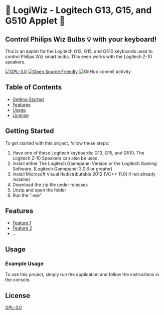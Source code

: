 # :high_brightness: LogiWiz - Logitech G13, G15, and G510 Applet :high_brightness:
## Control Philips Wiz Bulbs :bulb: with your keyboard!
This is an applet for the Logitech G13, G15, and G510 keyboards used to control Philips Wiz smart bulbs. This even works with the Logitech Z-10 speakers.

[![GPL-3.0](https://img.shields.io/badge/License-GPL%203.0-yellow.svg)](https://www.gnu.org/licenses/gpl-3.0.en.html)
[![Open Source Friendly](https://img.shields.io/badge/Open%20Source%20Friendly-violet.svg)](https://open-source.org/)
![GitHub commit activity](https://img.shields.io/github/commit-activity/m/OLeDouxEt/LogiWiz_G15_LCD_Applet)


## Table of Contents

* [Getting Started](#getting-started)
* [Features](#features)
* [Usage](#usage)
* [License](#license)

## Getting Started

To get started with this project, follow these steps:

1. Have one of these Logitech keyboards: G13, G15, and G510. The Logitech Z-10 Speakers can also be used.
2. Install either The Logitech Gamepanel Version or the Logitech Gaming Software. (Logitech Gamepanel 3.0.6 or greater)
3. Install Microsoft Visual Redistributable 2012 (VC++ 11.0) if not already installed
4. Download the zip file under releases
5. Unzip and open the folder
6. Run the ".exe"

## Features

* [Feature 1](#feature-1)
* [Feature 2](#feature-2)
* ...

## Usage

### Example Usage

To use this project, simply run the application and follow the instructions in the console.
## License

[GPL-3.0](https://github.com/OLeDouxEt/LogiWiz_G15_LCD_Applet/blob/main/LICENSE)
